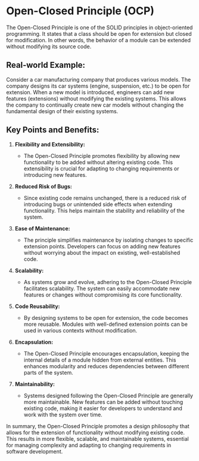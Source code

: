 # Open-Closed Principle (OCP)

The Open-Closed Principle is one of the SOLID principles in object-oriented programming. It states that a class should be open for extension but closed for modification. In other words, the behavior of a module can be extended without modifying its source code.

## Real-world Example:

Consider a car manufacturing company that produces various models. The company designs its car systems (engine, suspension, etc.) to be open for extension. When a new model is introduced, engineers can add new features (extensions) without modifying the existing systems. This allows the company to continually create new car models without changing the fundamental design of their existing systems.

## Key Points and Benefits:

1. **Flexibility and Extensibility:**
   - The Open-Closed Principle promotes flexibility by allowing new functionality to be added without altering existing code. This extensibility is crucial for adapting to changing requirements or introducing new features.

2. **Reduced Risk of Bugs:**
   - Since existing code remains unchanged, there is a reduced risk of introducing bugs or unintended side effects when extending functionality. This helps maintain the stability and reliability of the system.

3. **Ease of Maintenance:**
   - The principle simplifies maintenance by isolating changes to specific extension points. Developers can focus on adding new features without worrying about the impact on existing, well-established code.

4. **Scalability:**
   - As systems grow and evolve, adhering to the Open-Closed Principle facilitates scalability. The system can easily accommodate new features or changes without compromising its core functionality.

5. **Code Reusability:**
   - By designing systems to be open for extension, the code becomes more reusable. Modules with well-defined extension points can be used in various contexts without modification.

6. **Encapsulation:**
   - The Open-Closed Principle encourages encapsulation, keeping the internal details of a module hidden from external entities. This enhances modularity and reduces dependencies between different parts of the system.

7. **Maintainability:**
   - Systems designed following the Open-Closed Principle are generally more maintainable. New features can be added without touching existing code, making it easier for developers to understand and work with the system over time.

In summary, the Open-Closed Principle promotes a design philosophy that allows for the extension of functionality without modifying existing code. This results in more flexible, scalable, and maintainable systems, essential for managing complexity and adapting to changing requirements in software development.